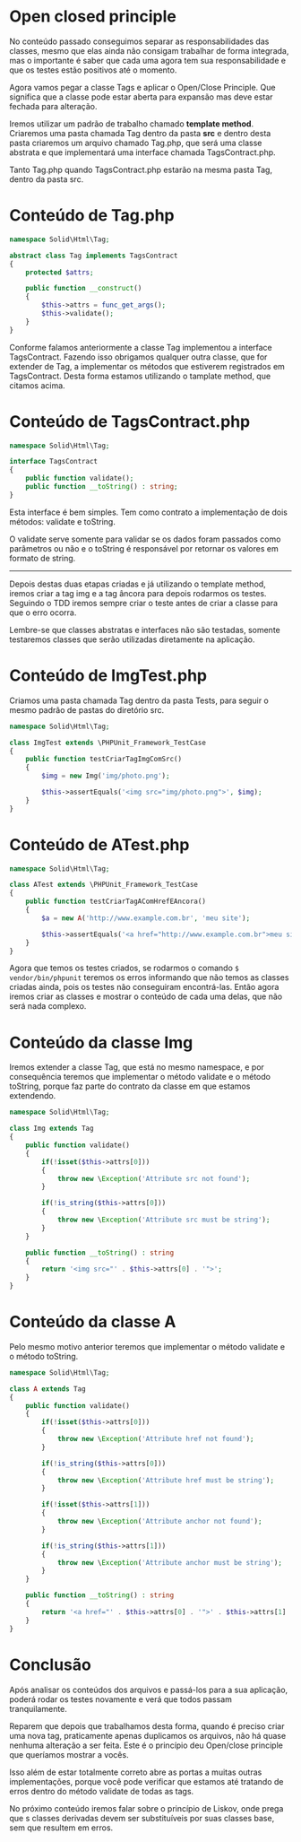 # Open closed principle

No conteúdo passado conseguimos separar as responsabilidades das classes, mesmo que elas ainda não consigam trabalhar de forma integrada, mas o importante é saber que cada uma agora tem sua responsabilidade e que os testes estão positivos até o momento.

Agora vamos pegar a classe Tags e aplicar o Open/Close Principle. Que significa que a classe pode estar aberta para expansão mas deve estar fechada para alteração.

Iremos utilizar um padrão de trabalho chamado **template method**. Criaremos uma pasta chamada Tag dentro da pasta **src** e dentro desta pasta criaremos um arquivo chamado Tag.php, que será uma classe abstrata e que implementará uma interface chamada TagsContract.php.

Tanto Tag.php quando TagsContract.php estarão na mesma pasta Tag, dentro da pasta src.

# Conteúdo de Tag.php

```php
namespace Solid\Html\Tag;

abstract class Tag implements TagsContract
{
    protected $attrs;

    public function __construct()
    {
        $this->attrs = func_get_args();
        $this->validate();
    }
}
```

Conforme falamos anteriormente a classe Tag implementou a interface TagsContract. Fazendo isso obrigamos qualquer outra classe, que for extender de Tag, a implementar os métodos que estiverem registrados em TagsContract. Desta forma estamos utilizando o tamplate method, que citamos acima.

# Conteúdo de TagsContract.php

```php
namespace Solid\Html\Tag;

interface TagsContract
{
    public function validate();
    public function __toString() : string;
}
```

Esta interface é bem simples. Tem como contrato a implementação de dois métodos: validate e toString.

O validate serve somente para validar se os dados foram passados como parâmetros ou não e o toString é responsável por retornar os valores em formato de string.

***

Depois destas duas etapas criadas e já utilizando o template method, iremos criar a tag img e a tag âncora para depois rodarmos os testes. Seguindo o TDD iremos sempre criar o teste antes de criar a classe para que o erro ocorra.

Lembre-se que classes abstratas e interfaces não são testadas, somente testaremos classes que serão utilizadas diretamente na aplicação.

# Conteúdo de ImgTest.php

Criamos uma pasta chamada Tag dentro da pasta Tests, para seguir o mesmo padrão de pastas do diretório src.

```php
namespace Solid\Html\Tag;

class ImgTest extends \PHPUnit_Framework_TestCase
{
    public function testCriarTagImgComSrc()
    {
        $img = new Img('img/photo.png');

        $this->assertEquals('<img src="img/photo.png">', $img);
    }
}
```

# Conteúdo de ATest.php

```php
namespace Solid\Html\Tag;

class ATest extends \PHPUnit_Framework_TestCase
{
    public function testCriarTagAComHrefEAncora()
    {
        $a = new A('http://www.example.com.br', 'meu site');

        $this->assertEquals('<a href="http://www.example.com.br">meu site</a>', $a);
    }
}
```

Agora que temos os testes criados, se rodarmos o comando `$ vendor/bin/phpunit` teremos os erros informando que não temos as classes criadas ainda, pois os testes não conseguiram encontrá-las. Então agora iremos criar as classes e mostrar o conteúdo de cada uma delas, que não será nada complexo.

# Conteúdo da classe Img

Iremos extender a classe Tag, que está no mesmo namespace, e por consequência teremos que implementar o método validate e o método toString, porque faz parte do contrato da classe em que estamos extendendo.

```php
namespace Solid\Html\Tag;

class Img extends Tag
{
    public function validate()
    {
        if(!isset($this->attrs[0]))
        {
            throw new \Exception('Attribute src not found');
        }

        if(!is_string($this->attrs[0]))
        {
            throw new \Exception('Attribute src must be string');
        }
    }

    public function __toString() : string
    {
        return '<img src="' . $this->attrs[0] . '">';
    }
}
```

# Conteúdo da classe A

Pelo mesmo motivo anterior teremos que implementar o método validate e o método toString.

```php
namespace Solid\Html\Tag;

class A extends Tag
{
    public function validate()
    {
        if(!isset($this->attrs[0]))
        {
            throw new \Exception('Attribute href not found');
        }

        if(!is_string($this->attrs[0]))
        {
            throw new \Exception('Attribute href must be string');
        }

        if(!isset($this->attrs[1]))
        {
            throw new \Exception('Attribute anchor not found');
        }

        if(!is_string($this->attrs[1]))
        {
            throw new \Exception('Attribute anchor must be string');
        }
    }

    public function __toString() : string
    {
        return '<a href="' . $this->attrs[0] . '">' . $this->attrs[1] . '</a>';
    }
}
```

# Conclusão

Após analisar os conteúdos dos arquivos e passá-los para a sua aplicação, poderá rodar os testes novamente e verá que todos passam tranquilamente.

Reparem que depois que trabalhamos desta forma, quando é preciso criar uma nova tag, praticamente apenas duplicamos os arquivos, não há quase nenhuma alteração a ser feita. Este é o princípio deu Open/close principle que queríamos mostrar a vocês.

Isso além de estar totalmente correto abre as portas a muitas outras implementações, porque você pode verificar que estamos até tratando de erros dentro do método validate de todas as tags.

No próximo conteúdo iremos falar sobre o princípio de Liskov, onde prega que s classes derivadas devem ser substituíveis por suas classes base, sem que resultem em erros.